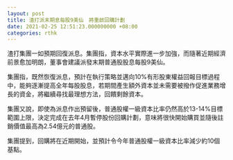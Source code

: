 ```yaml
---
layout: post
title: 渣打派末期息每股9美仙　將重啟回購計劃
date: 2021-02-25 12:51:23.000000000 +08:00
categories: rthk
---
```


渣打集團一如預期回復派息。集團指，資本水平實際進一步加強，而隨著近期經濟前景愈加明朗，董事會建議派發末期普通股股息每股9美仙。

集團指，既然恢復派息，預計在執行策略並邁向10%有形股東權益回報目標過程中，能夠逐漸提高全年每股股息，若期間產生額外資本並未需要被撥作促進業務增長的資金，將繼續尋找最理想方法，回饋剩餘資本。

集團又說，即使為派息作出預留後，普通股權一級資本比率仍然高於13-14%目標範圍上限，決定完成在去年4月暫停股份回購計劃，意味將很快開始購買並隨後註銷價值最高為2.54億元的普通股。

集團提到，回購將在近期開始，並預計令今年普通股權一級資本比率減少約10個基點。
